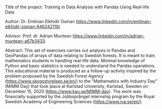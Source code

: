 Title of the project: Training in Data Analysis with Pandas Using Real-life Data

Author: Dr. Emtinan Elkhidir Osman https://www.linkedin.com/in/emtinan-elkhidir-osman-646242119/

Advisor: Prof. dr. Adrian Muntean https://www.linkedin.com/in/adrian-muntean-a67b3433

Abstract: This set of exercises carries out analysis in Pandas and GeoPandas of arrays of data relating to Swedish forests. It is meant to train mathematics students in handling real-life data. Minimal knowledge of Python and basic statistics is needed to understand the Pandas operations. This educational material is produced as a follow-up activity inspired by the problem proposed by the Swedish Forest Agency (https://www.skogsstyrelsen.se/en/) to the “Mathematics with Industry Day” (MiMM Day) that took place at Karlstad University, Karlstad, Sweden on December 15, 2020 (https://www.kau.se/MIMM-day). The work was financially supported by the Jobbsprånget internship program by the Royal Swedish Academy of Engineering Sciences (https://www.iva.se/en/).
